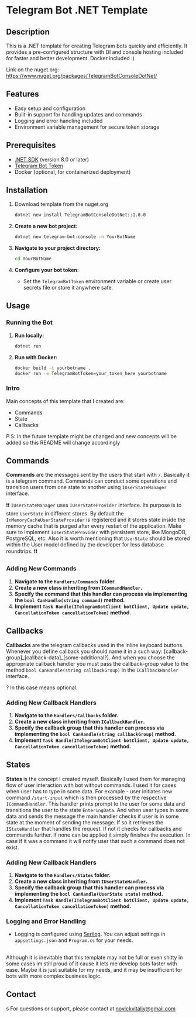 # Telegram Bot .NET Template

## Description

This is a .NET template for creating Telegram bots quickly and efficiently. It provides a pre-configured structure with DI and console hosting included for faster and better development. Docker included :)

Link on the nuget.org: https://www.nuget.org/packages/TelegramBotConsoleDotNet/
## Features

- Easy setup and configuration
- Built-in support for handling updates and commands
- Logging and error handling included
- Environment variable management for secure token storage

## Prerequisites

- [.NET SDK](https://dotnet.microsoft.com/download) (version 8.0 or later)
- [Telegram Bot Token](https://core.telegram.org/bots#3-how-do-i-create-a-bot)
- Docker (optional, for containerized deployment)

## Installation
1. Download template from the nuget.org
   ```bash 
   dotnet new install TelegramBotConsoleDotNet::1.0.0
   ```

2. **Create a new bot project:**
   ```bash
   dotnet new telegram-bot-console -n YourBotName
   ```

3. **Navigate to your project directory:**
   ```bash
   cd YourBotName
   ```

4. **Configure your bot token:**
    - Set the `TelegramBotToken` environment variable or create user secrets file or store it anywhere safe.

## Usage

### Running the Bot

1. **Run locally:**
   ```bash
   dotnet run
   ```

2. **Run with Docker:**
   ```bash
   docker build -t yourbotname .
   docker run -e TelegramBotToken=your_token_here yourbotname
   ```

### Intro
Main concepts of this template that I created are:

- Commands
- State
- Callbacks

P.S: In the future template might be changed and new concepts will be added so this README will change accordingly 

## Commands
**Commands** are the messages sent by the users that start with `/`. Basically it is a telegram command.
 Commands can conduct some operations and transition users from one state to another using `IUserStateManager` interface. 

❗❗ `IUserStateManager` uses `IUserStateProvider` interface. Its purpose is to store `UserState` in different stores. By default 
the `InMemoryCacheUserStateProvider` is registered and it stores state inside the memory cache that is purged after every restart of the application. 
Make sure to implement `IUserStateProvider` with persistent store, like MongoDB, PostgreSQL, etc. Also it is worth mentioning that `UserState` 
should be stored within the User model defined by the developer for less database roundtrips.  ❗❗

### Adding New Commands

1. **Navigate to the `Handlers/Commands` folder.**
2. **Create a new class inheriting from `ICommandHandler`.**
3. **Specify the command that this handler can process via implementing the `bool CanHandle(string command)` method.**
4. **Implement `Task Handle(ITelegramBotClient botClient, Update update, CancellationToken cancellationToken)` method.**

## Callbacks
**Callbacks** are the telegram callbacks used in the inline keyboard buttons. Whenever you define callback you should name it in a such way:
[callback-group]\_[callback-data]\_[some-additional?]. And when you choose the appropriate callback handler you 
must pass the callback-group value to the method `bool CanHandle(string callbackGroup)` in the `ICallbackHandler` interface.

? In this case means optional.

### Adding New Callback Handlers

1. **Navigate to the `Handlers/Callbacks` folder.**
2. **Create a new class inheriting from `ICallbackHandler`.**
3. **Specify the callback group that this handler can process via implementing the `bool CanHandle(string callbackGroup)` method.**
4. **Implement `Task Handle(ITelegramBotClient botClient, Update update, CancellationToken cancellationToken)` method.**

## States

**States** is the concept I created myself. Basically I used them for managing flow of user interaction with bot without commands. 
I used it for cases when user has to type in some data. For example - user initiates new command `/start-input` which is then processed by the respective
`ICommandHandler`. This handler prints prompt to the user for some data and transitions the user to the state `EnteringData`. 
And when user types in some data and sends the message the main handler checks if user is in some state at the moment of sending the message.
If so it retrieves the `IStateHandler` that handles the request. If not it checks for callbacks and commands further. If none can be applied it simply finishes the execution.
In case if it was a command it will notify user that such a command does not exist.

### Adding New Callback Handlers

1. **Navigate to the `Handlers/States` folder.**
2. **Create a new class inheriting from `IUserStateHandler`.**
3. **Specify the callback group that this handler can process via implementing the `bool CanHandle(UserState state)` method.**
4. **Implement `Task Handle(ITelegramBotClient botClient, Update update, CancellationToken cancellationToken)` method.**

### Logging and Error Handling

- Logging is configured using [Serilog](https://serilog.net/). You can adjust settings in `appsettings.json` and `Program.cs` for your needs.

##

Although it is inevitable that this template may not be full or even shitty in some cases im still proud of it cause it lets me 
develop bots faster with ease. Maybe it is just suitable for my needs, and it may be insufficient for bots with more complex business logic.

## Contact
s
For questions or support, please contact at novickvitaliy@gmail.com

